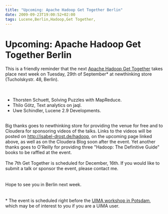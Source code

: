 ```yaml
---
title: "Upcoming: Apache Hadoop Get Together Berlin"
date: 2009-09-23T19:00:52+02:00
tags: Lucene,Berlin,Hadoop,Get Together,
---
```


# Upcoming: Apache Hadoop Get Together Berlin


This is a friendly reminder that the next <a href="http://upcoming.yahoo.com/event/4314020/">Apache Hadoop Get 
Together</a> takes place next week on Tuesday, 29th of September* at newthinking store (Tucholskystr. 48, 
Berlin).<br><br><ul><br><li> Thorsten Schuett, Solving Puzzles with MapReduce.<br><li> Thilo Götz, Text analytics on 
jaql.<br><li> Uwe Schindler, Lucene 2.9 Developments.<br></ul><br>Big thanks goes to newthinking store for providing 
the venue for free and to Cloudera for sponsoring videos of the talks. Links to the videos will be posted on 
<http://isabel-drost.de/hadoop>, on the upcoming page linked above, as well as on the Cloudera Blog soon after the 
event. Yet another thanks goes to O'Reilly for providing three "Hadoop: The Definitive Guide" books to be raffled at 
the event.<br><br>The 7th Get Together is scheduled for December, 16th. If you would like to submit a talk or sponsor 
the event, please contact me.<br><br><br>Hope to see you in Berlin next week.<br><br><br>* The event is scheduled right 
before the <a href="http://docs.google.com/View?id=dft23bqs_3c7qnzg6x">UIMA workshop in Potsdam</a>, which may be of 
interest to you if you are a UIMA user.
